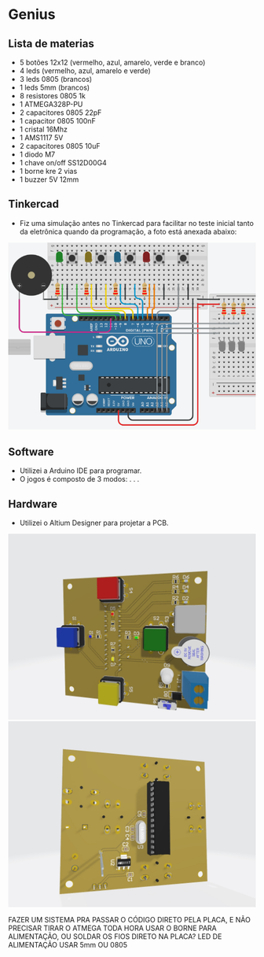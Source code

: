 # Genius

## Lista de materias
- 5 botões 12x12 (vermelho, azul, amarelo, verde e branco)
- 4 leds (vermelho, azul, amarelo e verde)
- 3 leds 0805 (brancos)
- 1 leds 5mm (brancos)
- 8 resistores 0805 1k
- 1 ATMEGA328P-PU
- 2 capacitores 0805 22pF
- 1 capacitor 0805 100nF
- 1 cristal 16Mhz
- 1 AMS1117 5V
- 2 capacitores 0805 10uF
- 1 diodo M7
- 1 chave on/off SS12D00G4
- 1 borne kre 2 vias
- 1 buzzer 5V 12mm

## Tinkercad
- Fiz uma simulação antes no Tinkercad para facilitar no teste inicial tanto da eletrônica quando da programação, a foto está anexada abaixo:

![](tinkercad_genius.png)

## Software
- Utilizei a Arduino IDE para programar.
- O jogos é composto de 3 modos:
.
.
.

## Hardware
- Utilizei o Altium Designer para projetar a PCB.

![](top_genius.jpg)
![](bottom_genius.jpg)

FAZER UM SISTEMA PRA PASSAR O CÓDIGO DIRETO PELA PLACA, E NÃO PRECISAR TIRAR O ATMEGA TODA HORA
USAR O BORNE PARA ALIMENTAÇÃO, OU SOLDAR OS FIOS DIRETO NA PLACA?
LED DE ALIMENTAÇÃO USAR 5mm OU 0805

